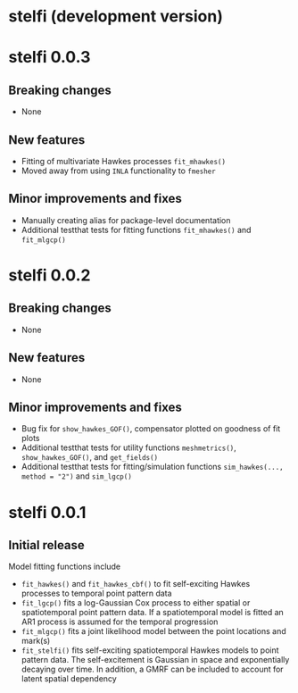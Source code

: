 # stelfi (development version)

# stelfi 0.0.3

## Breaking changes

 + None

## New features

 + Fitting of multivariate Hawkes processes `fit_mhawkes()`
 + Moved away from using `INLA` functionality to `fmesher`

## Minor improvements and fixes

 + Manually creating alias for package-level documentation
 + Additional testthat tests for fitting functions `fit_mhawkes()` and  `fit_mlgcp()`

# stelfi 0.0.2

## Breaking changes

 + None

## New features

 + None

## Minor improvements and fixes

 + Bug fix for `show_hawkes_GOF()`, compensator plotted on goodness of fit plots
 + Additional testthat tests for utility functions `meshmetrics()`, `show_hawkes_GOF()`, and `get_fields()`
 + Additional testthat tests for fitting/simulation functions `sim_hawkes(..., method = "2")` and `sim_lgcp()`


# stelfi 0.0.1

## Initial release

Model fitting functions include

 + `fit_hawkes()` and `fit_hawkes_cbf()` to fit self-exciting Hawkes processes to temporal point pattern data
 + `fit_lgcp()` fits a log-Gaussian Cox process to either spatial or spatiotemporal point pattern data. If a spatiotemporal model is fitted an AR1 process is assumed for the temporal progression
 + `fit_mlgcp()` fits a joint likelihood model between the point locations and mark(s)
 + `fit_stelfi()` fits self-exciting spatiotemporal Hawkes models to point pattern data. The self-excitement is Gaussian in space and exponentially decaying over time. In addition, a GMRF can be included to account for latent spatial dependency
